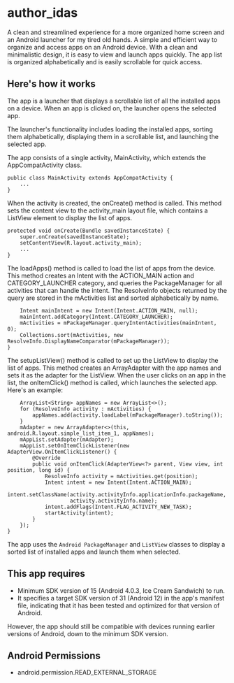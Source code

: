 # author_idas
A clean and streamlined experience for a more organized home screen and an Android launcher for my tired old hands. A simple and efficient way to organize and access apps on an Android device. With a clean and minimalistic design, it is easy to view and launch apps quickly. The app list is organized alphabetically and is easily scrollable for quick access.

## Here's how it works
The app is a launcher that displays a scrollable list of all the installed apps on a device. When an app is clicked on, the launcher opens the selected app.

The launcher's functionality includes loading the installed apps, sorting them alphabetically, displaying them in a scrollable list, and launching the selected app. 

The app consists of a single activity, MainActivity, which extends the AppCompatActivity class.
```
public class MainActivity extends AppCompatActivity {
    ...
}
```
When the activity is created, the onCreate() method is called. This method sets the content view to the activity_main layout file, which contains a ListView element to display the list of apps.
```@Override
protected void onCreate(Bundle savedInstanceState) {
    super.onCreate(savedInstanceState);
    setContentView(R.layout.activity_main);
    ...
}
```
The loadApps() method is called to load the list of apps from the device. This method creates an Intent with the ACTION_MAIN action and CATEGORY_LAUNCHER category, and queries the PackageManager for all activities that can handle the intent. The ResolveInfo objects returned by the query are stored in the mActivities list and sorted alphabetically by name.
```private void loadApps() {
    Intent mainIntent = new Intent(Intent.ACTION_MAIN, null);
    mainIntent.addCategory(Intent.CATEGORY_LAUNCHER);
    mActivities = mPackageManager.queryIntentActivities(mainIntent, 0);
    Collections.sort(mActivities, new ResolveInfo.DisplayNameComparator(mPackageManager));
}
```
The setupListView() method is called to set up the ListView to display the list of apps. This method creates an ArrayAdapter with the app names and sets it as the adapter for the ListView. When the user clicks on an app in the list, the onItemClick() method is called, which launches the selected app. Here's an example:
```private void setupListView() {
    ArrayList<String> appNames = new ArrayList<>();
    for (ResolveInfo activity : mActivities) {
        appNames.add(activity.loadLabel(mPackageManager).toString());
    }
    mAdapter = new ArrayAdapter<>(this, android.R.layout.simple_list_item_1, appNames);
    mAppList.setAdapter(mAdapter);
    mAppList.setOnItemClickListener(new AdapterView.OnItemClickListener() {
        @Override
        public void onItemClick(AdapterView<?> parent, View view, int position, long id) {
            ResolveInfo activity = mActivities.get(position);
            Intent intent = new Intent(Intent.ACTION_MAIN);
            intent.setClassName(activity.activityInfo.applicationInfo.packageName,
                    activity.activityInfo.name);
            intent.addFlags(Intent.FLAG_ACTIVITY_NEW_TASK);
            startActivity(intent);
        }
    });
}

```
The app uses the ```Android PackageManager``` and ```ListView``` classes to display a sorted list of installed apps and launch them when selected.
## This app requires
* Minimum SDK version of 15 (Android 4.0.3, Ice Cream Sandwich) to run.
* It specifies a target SDK version of 31 (Android 12) in the app's manifest file, indicating that it has been tested and optimized for that version of Android. 

However, the app should still be compatible with devices running earlier versions of Android, down to the minimum SDK version.

## Android Permissions
* android.permission.READ_EXTERNAL_STORAGE


